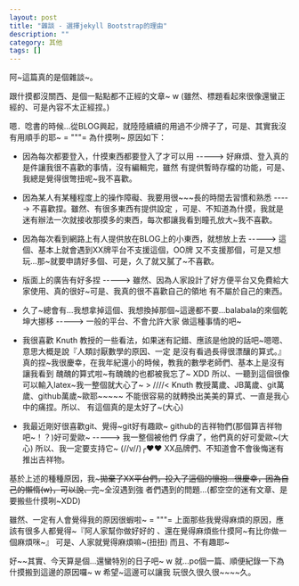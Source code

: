 ```yaml
---
layout: post
title: "雜談 - 選擇jekyll Bootstrap的理由"
description: ""
category: 其他
tags: []
---
```



阿~這篇真的是個雜談~。

跟什摸都沒關西、是個一點點都不正經的文章~ w (雖然、標題看起來很像還蠻正經的、可是內容不太正經捏。)

<!-- more -->

嗯．唸書的時候…從BLOG興起，就陸陸續續的用過不少牌子了，可是、其實我沒有用順手的耶~ = """= 為什摸咧~
原因如下：

- 因為每次都要登入，什摸東西都要登入了才可以用 -----> 好麻煩、登入真的是件讓我很不喜歡的事情，沒有編輯完，雖然
  有提供暫時存檔的功能，可是、我總是覺得很彆扭呢~我不喜歡。
  
- 因為某人有某種程度上的操作障礙、我要用很~~~長的時間去習慣和熟悉 -----> 不喜歡捏。雖然、有很多東西有提供設定
  ，可是、不知道為什摸，我就是迷有辦法一次就接收那摸多的東西，每次都讓我看到瞳孔放大~我不喜歡。
  
- 因為每次看到網路上有人提供放在BLOG上的小東西，就想放上去 -----> 這個、基本上就會遇到XX牌平台不支援這個，OO牌
  又不支援那個，可是又想玩…那~就要申請好多個、可是，久了就又膩了~不喜歡。
  
- 版面上的廣告有好多捏 -----> 雖然、因為人家設計了好方便平台又免費給大家使用、真的很好~可是、我真的很不喜歡自己的領地
  有不屬於自己的東西。
  
- 久了~總會有…我想拿掉這個、我想換掉那個~這邊都不要…balabala的來個乾坤大挪移 -----> 一般的平台、不會允許大家
  做這種事情的吧~
  
- 我很喜歡 Knuth 教授的一些看法，如果迷有記錯、應該是他說的話吧~嗯嗯、意思大概是說『人類討厭數學的原因、一定
  是沒有看過長得很漂釀的算式。』真的捏~我很慶幸，在我年紀還小的時候，教我的數學老師們、基本上是沒有讓我看到
  醜醜的算式啦~有醜醜的也都被我忘了~ XDD 所以、一聽到這個很像可以輸入latex~我一整個就大心了~ > ////< Knuth 
  教授萬歲、JB萬歲、git萬歲、github萬歲~歐耶~~~~~ 不能很容易的就轉換出美美的算式、一直是我心中的痛捏。所以、
  有這個真的是太好了~(大心)
  
- 我最近剛好很喜歡git、覺得~git好有趣歐~ github的吉祥物們(那個算吉祥物吧~！？)好可愛歐~ -----> 我一整個被他們
  俘虜了，他們真的好可愛歐~(大心) 所以、我一定要支持它~ (//v//)╭♥♥ XX品牌們、不知道會不會後悔迷有推出吉祥物。
  
基於上述的種種原因，我~~~拋棄了XX平台們，投入了這個的懷抱…很慶幸，因為自己的懶惰(w)，可以說、完~~~全沒遇到強
者們遇到的問題…(都空空的迷有文章、是要搬些什摸咧~XDD)

雖然、一定有人會覺得我的原因很蝦啦~ = """= 上面那些我覺得麻煩的原因，應該有很多人都覺得~『阿人家幫你做好好的
、還在覺得麻煩些什摸阿~有比你做一個麻煩咪~』 可是、人家就覺得麻煩嘛~(扭扭) 而且、不有趣耶~

好~~其實、今天算是個…還蠻特別的日子吧~ w 就…po個一篇、順便紀錄一下為什摸搬到這邊的原因囉~ w 希望~這邊可以讓我
玩很久很久很~~~~久。

